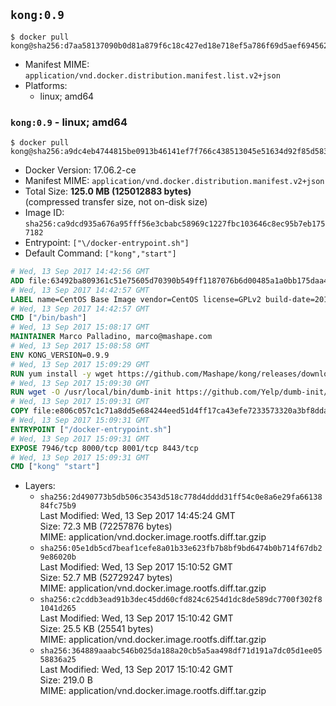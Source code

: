 ## `kong:0.9`

```console
$ docker pull kong@sha256:d7aa58137090b0d81a879f6c18c427ed18e718ef5a786f69d5aef694562f3448
```

-	Manifest MIME: `application/vnd.docker.distribution.manifest.list.v2+json`
-	Platforms:
	-	linux; amd64

### `kong:0.9` - linux; amd64

```console
$ docker pull kong@sha256:a9dc4eb4744815be0913b46141ef7f766c438513045e51634d92f85d583c7f6a
```

-	Docker Version: 17.06.2-ce
-	Manifest MIME: `application/vnd.docker.distribution.manifest.v2+json`
-	Total Size: **125.0 MB (125012883 bytes)**  
	(compressed transfer size, not on-disk size)
-	Image ID: `sha256:ca9dcd935a676a95fff56e3cbabc58969c1227fbc103646c8ec95b7eb1757182`
-	Entrypoint: `["\/docker-entrypoint.sh"]`
-	Default Command: `["kong","start"]`

```dockerfile
# Wed, 13 Sep 2017 14:42:56 GMT
ADD file:63492ba809361c51e75605d70390b549ff1187076b6d00485a1a0bb175daa40e in / 
# Wed, 13 Sep 2017 14:42:57 GMT
LABEL name=CentOS Base Image vendor=CentOS license=GPLv2 build-date=20170801
# Wed, 13 Sep 2017 14:42:57 GMT
CMD ["/bin/bash"]
# Wed, 13 Sep 2017 15:08:17 GMT
MAINTAINER Marco Palladino, marco@mashape.com
# Wed, 13 Sep 2017 15:08:58 GMT
ENV KONG_VERSION=0.9.9
# Wed, 13 Sep 2017 15:09:29 GMT
RUN yum install -y wget https://github.com/Mashape/kong/releases/download/$KONG_VERSION/kong-$KONG_VERSION.el7.noarch.rpm &&     yum clean all
# Wed, 13 Sep 2017 15:09:30 GMT
RUN wget -O /usr/local/bin/dumb-init https://github.com/Yelp/dumb-init/releases/download/v1.1.3/dumb-init_1.1.3_amd64 &&     chmod +x /usr/local/bin/dumb-init
# Wed, 13 Sep 2017 15:09:31 GMT
COPY file:e806c057c1c71a8dd5e684244eed51d4ff17ca43efe7233573320a3bf8dda3a4 in /docker-entrypoint.sh 
# Wed, 13 Sep 2017 15:09:31 GMT
ENTRYPOINT ["/docker-entrypoint.sh"]
# Wed, 13 Sep 2017 15:09:31 GMT
EXPOSE 7946/tcp 8000/tcp 8001/tcp 8443/tcp
# Wed, 13 Sep 2017 15:09:31 GMT
CMD ["kong" "start"]
```

-	Layers:
	-	`sha256:2d490773b5db506c3543d518c778d4dddd31ff54c0e8a6e29fa6613884fc75b9`  
		Last Modified: Wed, 13 Sep 2017 14:45:24 GMT  
		Size: 72.3 MB (72257876 bytes)  
		MIME: application/vnd.docker.image.rootfs.diff.tar.gzip
	-	`sha256:05e1db5cd7beaf1cefe8a01b33e623fb7b8bf9bd6474b0b714f67db29e86020b`  
		Last Modified: Wed, 13 Sep 2017 15:10:52 GMT  
		Size: 52.7 MB (52729247 bytes)  
		MIME: application/vnd.docker.image.rootfs.diff.tar.gzip
	-	`sha256:c2cddb3ead91b3dec45dd60cfd824c6254d1dc8de589dc7700f302f81041d265`  
		Last Modified: Wed, 13 Sep 2017 15:10:42 GMT  
		Size: 25.5 KB (25541 bytes)  
		MIME: application/vnd.docker.image.rootfs.diff.tar.gzip
	-	`sha256:364889aaabc546b025da188a20cb5a5aa498df71d191a7dc05d1ee0558836a25`  
		Last Modified: Wed, 13 Sep 2017 15:10:42 GMT  
		Size: 219.0 B  
		MIME: application/vnd.docker.image.rootfs.diff.tar.gzip
